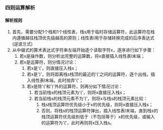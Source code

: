 ### 四则运算解析

#### 解析规则

1. 首先，需要分配1个栈和1个线性表，栈s用于临时存储运算符，此运算符在栈内遵循越往栈顶优先级越高的原则；线性表l用于存储转换完成的后序表达式(逆波兰式)
2. 从中缀式的算术表达式字符串左端开始逐个读取字符x，逐序进行如下步骤：
    1. 若x是操作数，则分析出完整的运算数，将x直接插入线性表l末端；
    2. 若x是运算符，则分情况讨论：
        1. 若x是'('，则直接压入栈s；
        2. 若x是')'，则将距离栈s栈顶的最近的'('之间的运算符，逐个出栈，插入线性表l末端，此时抛弃'('；
        3. 若x是除'('和')'外的运算符，则再分如下情况讨论：
            1. 若当前栈s的栈顶元素为'('，则将x直接压入栈s；
            2. 若当前栈s的栈顶元素不为'('，则将x与栈s的栈顶元素比较：
                1. 栈s栈顶运算符优先级小于x的优先级，则将x直接压入栈s；
                2. 否则，将栈s的栈顶运算符弹出，插入线性表l末端，直到栈s的栈顶运算符优先级别低于（不包括等于）x的优先级，或输入的运算符为'('，此时再则将x压入栈s。